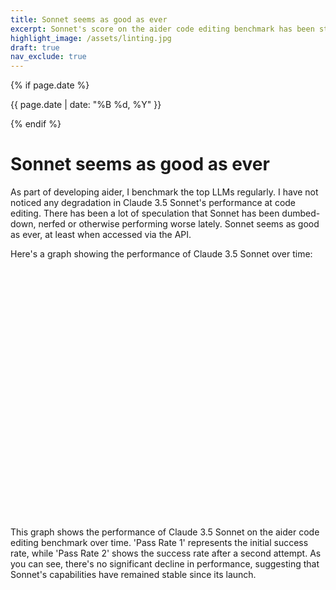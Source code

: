 ```yaml
---
title: Sonnet seems as good as ever
excerpt: Sonnet's score on the aider code editing benchmark has been stable since it launched.
highlight_image: /assets/linting.jpg
draft: true
nav_exclude: true
---
```

{% if page.date %}
<p class="post-date">{{ page.date | date: "%B %d, %Y" }}</p>
{% endif %}

# Sonnet seems as good as ever

As part of developing aider, I benchmark the top LLMs regularly.
I have not noticed
any degradation in Claude 3.5 Sonnet's performance at code editing.
There has been a lot of speculation that Sonnet has been
dumbed-down, nerfed or otherwise performing worse lately.
Sonnet seems as good as ever, at least when accessed via
the API.

Here's a graph showing the performance of Claude 3.5 Sonnet over time:

<div class="chart-container" style="position: relative; height:400px; width:100%">
    <canvas id="sonnetPerformanceChart"></canvas>
</div>

<script src="https://cdn.jsdelivr.net/npm/chart.js"></script>
<script>
document.addEventListener('DOMContentLoaded', function() {
    var ctx = document.getElementById('sonnetPerformanceChart').getContext('2d');
    var sonnetData = {{ site.data.sonnet-fine | jsonify }};

    var dates = sonnetData.map(item => item.date);
    var passRate1 = sonnetData.map(item => item.pass_rate_1);
    var passRate2 = sonnetData.map(item => item.pass_rate_2);

    new Chart(ctx, {
        type: 'line',
        data: {
            labels: dates,
            datasets: [{
                label: 'Pass Rate 1',
                data: passRate1,
                borderColor: 'rgb(75, 192, 192)',
                tension: 0.1
            }, {
                label: 'Pass Rate 2',
                data: passRate2,
                borderColor: 'rgb(255, 99, 132)',
                tension: 0.1
            }]
        },
        options: {
            responsive: true,
            maintainAspectRatio: false,
            scales: {
                y: {
                    beginAtZero: true,
                    title: {
                        display: true,
                        text: 'Pass Rate (%)'
                    }
                },
                x: {
                    title: {
                        display: true,
                        text: 'Date'
                    }
                }
            },
            plugins: {
                title: {
                    display: true,
                    text: 'Claude 3.5 Sonnet Performance Over Time'
                }
            }
        }
    });
});
</script>

This graph shows the performance of Claude 3.5 Sonnet on the aider code editing benchmark over time. 'Pass Rate 1' represents the initial success rate, while 'Pass Rate 2' shows the success rate after a second attempt. As you can see, there's no significant decline in performance, suggesting that Sonnet's capabilities have remained stable since its launch.


